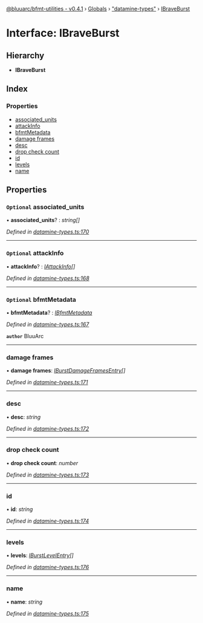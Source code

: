[@bluuarc/bfmt-utilities - v0.4.1](../README.md) › [Globals](../globals.md) › ["datamine-types"](../modules/_datamine_types_.md) › [IBraveBurst](_datamine_types_.ibraveburst.md)

# Interface: IBraveBurst

## Hierarchy

* **IBraveBurst**

## Index

### Properties

* [associated_units](_datamine_types_.ibraveburst.md#optional-associated_units)
* [attackInfo](_datamine_types_.ibraveburst.md#optional-attackinfo)
* [bfmtMetadata](_datamine_types_.ibraveburst.md#optional-bfmtmetadata)
* [damage frames](_datamine_types_.ibraveburst.md#damage-frames)
* [desc](_datamine_types_.ibraveburst.md#desc)
* [drop check count](_datamine_types_.ibraveburst.md#drop-check-count)
* [id](_datamine_types_.ibraveburst.md#id)
* [levels](_datamine_types_.ibraveburst.md#levels)
* [name](_datamine_types_.ibraveburst.md#name)

## Properties

### `Optional` associated_units

• **associated_units**? : *string[]*

*Defined in [datamine-types.ts:170](https://github.com/BluuArc/bfmt-utilities/blob/master/src/datamine-types.ts#L170)*

___

### `Optional` attackInfo

• **attackInfo**? : *[IAttackInfo](_datamine_types_.iattackinfo.md)[]*

*Defined in [datamine-types.ts:168](https://github.com/BluuArc/bfmt-utilities/blob/master/src/datamine-types.ts#L168)*

___

### `Optional` bfmtMetadata

• **bfmtMetadata**? : *[IBfmtMetadata](_datamine_types_.ibfmtmetadata.md)*

*Defined in [datamine-types.ts:167](https://github.com/BluuArc/bfmt-utilities/blob/master/src/datamine-types.ts#L167)*

**`author`** BluuArc

___

###  damage frames

• **damage frames**: *[IBurstDamageFramesEntry](_datamine_types_.iburstdamageframesentry.md)[]*

*Defined in [datamine-types.ts:171](https://github.com/BluuArc/bfmt-utilities/blob/master/src/datamine-types.ts#L171)*

___

###  desc

• **desc**: *string*

*Defined in [datamine-types.ts:172](https://github.com/BluuArc/bfmt-utilities/blob/master/src/datamine-types.ts#L172)*

___

###  drop check count

• **drop check count**: *number*

*Defined in [datamine-types.ts:173](https://github.com/BluuArc/bfmt-utilities/blob/master/src/datamine-types.ts#L173)*

___

###  id

• **id**: *string*

*Defined in [datamine-types.ts:174](https://github.com/BluuArc/bfmt-utilities/blob/master/src/datamine-types.ts#L174)*

___

###  levels

• **levels**: *[IBurstLevelEntry](_datamine_types_.iburstlevelentry.md)[]*

*Defined in [datamine-types.ts:176](https://github.com/BluuArc/bfmt-utilities/blob/master/src/datamine-types.ts#L176)*

___

###  name

• **name**: *string*

*Defined in [datamine-types.ts:175](https://github.com/BluuArc/bfmt-utilities/blob/master/src/datamine-types.ts#L175)*

